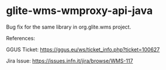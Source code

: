 glite-wms-wmproxy-api-java
==========================

Bug fix for the same library in org.glite.wms project.

References:

GGUS Ticket: https://ggus.eu/ws/ticket_info.php?ticket=100627

Jira Issue: https://issues.infn.it/jira/browse/WMS-117
